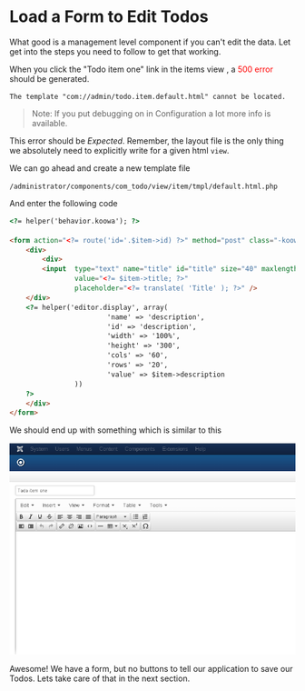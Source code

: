 # Load a Form to Edit Todos

What good is a management level component if you can't edit the data. Let get into the steps you need to follow to
get that working.

When you click the "Todo item one" link in the items view , a <span style="color: red;">500 error</span> should be generated.

    The template "com://admin/todo.item.default.html" cannot be located.

>Note: If you put debugging on in Configuration a lot more info is available.

This error should be _Expected_. Remember, the layout file is the only thing we absolutely need to explicitly write for a given html `view`.

We can go ahead and create a new template file

`/administrator/components/com_todo/view/item/tmpl/default.html.php`

And enter the following code

```html
<?= helper('behavior.koowa'); ?>

<form action="<?= route('id='.$item->id) ?>" method="post" class="-koowa-form">
    <div>
    	<div>
		<input  type="text" name="title" id="title" size="40" maxlength="255"
		        value="<?= $item->title; ?>"
		        placeholder="<?= translate( 'Title' ); ?>" />
	</div>
	<?= helper('editor.display', array(
	                    'name' => 'description',
                        'id' => 'description',
                        'width' => '100%',
                        'height' => '300',
                        'cols' => '60',
                        'rows' => '20',
                        'value' => $item->description
			    ))
	?>
    </div>
</form>
```

We should end up with something which is similar to this

![Todos List With Toolbar](/resources/images/todotutorial/todo-form-no-toolbar.png)

Awesome! We have a form, but no buttons to tell our application to save our Todos. Lets take care of that
in the next section.
